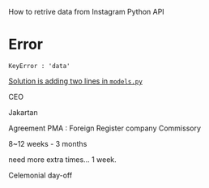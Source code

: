 How to retrive data from Instagram Python API

# Error

`KeyError : 'data'`

[Solution is adding two lines in `models.py`](https://stackoverflow.com/questions/33924581/keyerror-data-with-python-instagram-api-client)


CEO

Jakartan

Agreement
PMA : Foreign Register company
Commissory

8~12 weeks - 3 months

need more extra times...
1 week.

Celemonial day-off